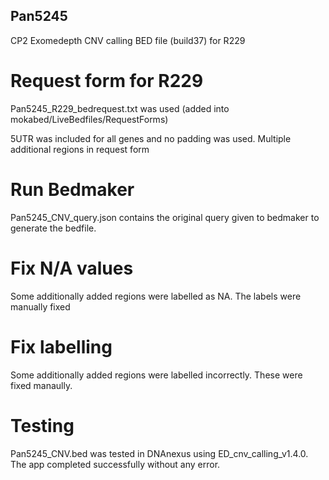 ## Pan5245

CP2 Exomedepth CNV calling BED file (build37) for R229

# Request form for R229
Pan5245_R229_bedrequest.txt was used  (added into mokabed/LiveBedfiles/RequestForms)

5UTR was included for all genes and no padding was used. Multiple additional regions in request form

# Run Bedmaker
Pan5245_CNV_query.json contains the original query given to bedmaker to generate the bedfile.

# Fix N/A values
Some additionally added regions were labelled as NA. The labels were manually fixed

# Fix labelling
Some additionally added regions were labelled incorrectly. These were fixed manaully.

# Testing
Pan5245_CNV.bed was tested in DNAnexus using ED_cnv_calling_v1.4.0. The app completed successfully without any error.

